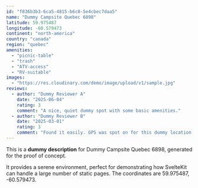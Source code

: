 ```yaml
---
id: "f836b3b3-6ca5-4815-b6c0-5e4cbec7daa5"
name: "Dummy Campsite Quebec 6898"
latitude: 59.975487
longitude: -60.579473
continent: "north-america"
country: "canada"
region: "quebec"
amenities:
  - "picnic-table"
  - "trash"
  - "ATV-access"
  - "RV-suitable"
images:
  - "https://res.cloudinary.com/demo/image/upload/v1/sample.jpg"
reviews:
  - author: "Dummy Reviewer A"
    date: "2025-06-04"
    rating: 3
    comment: "A nice, quiet dummy spot with some basic amenities."
  - author: "Dummy Reviewer B"
    date: "2025-03-01"
    rating: 3
    comment: "Found it easily. GPS was spot on for this dummy location."
---
```


This is a **dummy description** for Dummy Campsite Quebec 6898, generated for the proof of concept.

It provides a serene environment, perfect for demonstrating how SvelteKit can handle a large number of static pages. The coordinates are 59.975487, -60.579473.
